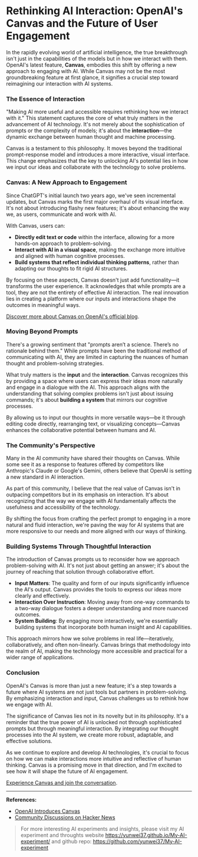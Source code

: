 # Rethinking AI Interaction: OpenAI's Canvas and the Future of User Engagement

In the rapidly evolving world of artificial intelligence, the true breakthrough isn't just in the capabilities of the models but in how we interact with them. OpenAI's latest feature, **Canvas**, embodies this shift by offering a new approach to engaging with AI. While Canvas may not be the most groundbreaking feature at first glance, it signifies a crucial step toward reimagining our interaction with AI systems.

### **The Essence of Interaction**

"Making AI more useful and accessible requires rethinking how we interact with it." This statement captures the core of what truly matters in the advancement of AI technology. It's not merely about the sophistication of prompts or the complexity of models; it's about the **interaction**—the dynamic exchange between human thought and machine processing.

Canvas is a testament to this philosophy. It moves beyond the traditional prompt-response model and introduces a more interactive, visual interface. This change emphasizes that the key to unlocking AI's potential lies in how we input our ideas and collaborate with the technology to solve problems.

### **Canvas: A New Approach to Engagement**

Since ChatGPT's initial launch two years ago, we've seen incremental updates, but Canvas marks the first major overhaul of its visual interface. It's not about introducing flashy new features; it's about enhancing the way we, as users, communicate and work with AI.

With Canvas, users can:

- **Directly edit text or code** within the interface, allowing for a more hands-on approach to problem-solving.
- **Interact with AI in a visual space**, making the exchange more intuitive and aligned with human cognitive processes.
- **Build systems that reflect individual thinking patterns**, rather than adapting our thoughts to fit rigid AI structures.

By focusing on these aspects, Canvas doesn't just add functionality—it transforms the user experience. It acknowledges that while prompts are a tool, they are not the entirety of effective AI interaction. The real innovation lies in creating a platform where our inputs and interactions shape the outcomes in meaningful ways.

[Discover more about Canvas on OpenAI's official blog](https://openai.com/index/introducing-canvas/).

### **Moving Beyond Prompts**

There's a growing sentiment that "prompts aren’t a science. There’s no rationale behind them." While prompts have been the traditional method of communicating with AI, they are limited in capturing the nuances of human thought and problem-solving strategies.

What truly matters is the **input** and the **interaction**. Canvas recognizes this by providing a space where users can express their ideas more naturally and engage in a dialogue with the AI. This approach aligns with the understanding that solving complex problems isn't just about issuing commands; it's about **building a system** that mirrors our cognitive processes.

By allowing us to input our thoughts in more versatile ways—be it through editing code directly, rearranging text, or visualizing concepts—Canvas enhances the collaborative potential between humans and AI.

### **The Community's Perspective**

Many in the AI community have shared their thoughts on Canvas. While some see it as a response to features offered by competitors like Anthropic's Claude or Google's Gemini, others believe that OpenAI is setting a new standard in AI interaction.

As part of this community, I believe that the real value of Canvas isn't in outpacing competitors but in its emphasis on interaction. It's about recognizing that the way we engage with AI fundamentally affects the usefulness and accessibility of the technology.

By shifting the focus from crafting the perfect prompt to engaging in a more natural and fluid interaction, we're paving the way for AI systems that are more responsive to our needs and more aligned with our ways of thinking.

### **Building Systems Through Thoughtful Interaction**

The introduction of Canvas prompts us to reconsider how we approach problem-solving with AI. It's not just about getting an answer; it's about the journey of reaching that solution through collaborative effort.

- **Input Matters**: The quality and form of our inputs significantly influence the AI's output. Canvas provides the tools to express our ideas more clearly and effectively.
- **Interaction Over Instruction**: Moving away from one-way commands to a two-way dialogue fosters a deeper understanding and more nuanced outcomes.
- **System Building**: By engaging more interactively, we're essentially building systems that incorporate both human insight and AI capabilities.

This approach mirrors how we solve problems in real life—iteratively, collaboratively, and often non-linearly. Canvas brings that methodology into the realm of AI, making the technology more accessible and practical for a wider range of applications.

### **Conclusion**

OpenAI's Canvas is more than just a new feature; it's a step towards a future where AI systems are not just tools but partners in problem-solving. By emphasizing interaction and input, Canvas challenges us to rethink how we engage with AI.

The significance of Canvas lies not in its novelty but in its philosophy. It's a reminder that the true power of AI is unlocked not through sophisticated prompts but through meaningful interaction. By integrating our thought processes into the AI system, we create more robust, adaptable, and effective solutions.

As we continue to explore and develop AI technologies, it's crucial to focus on how we can make interactions more intuitive and reflective of human thinking. Canvas is a promising move in that direction, and I'm excited to see how it will shape the future of AI engagement.

[Experience Canvas and join the conversation](https://openai.com/index/introducing-canvas/).

---

**References:**

- [OpenAI Introduces Canvas](https://openai.com/index/introducing-canvas/)
- [Community Discussions on Hacker News](https://news.ycombinator.com/item?id=41732634)


> For more interesting AI experiments and insights, please visit my AI experiment and throughts website <https://yunwei37.github.io/My-AI-experiment/> and github repo: <https://github.com/yunwei37/My-AI-experiment>
